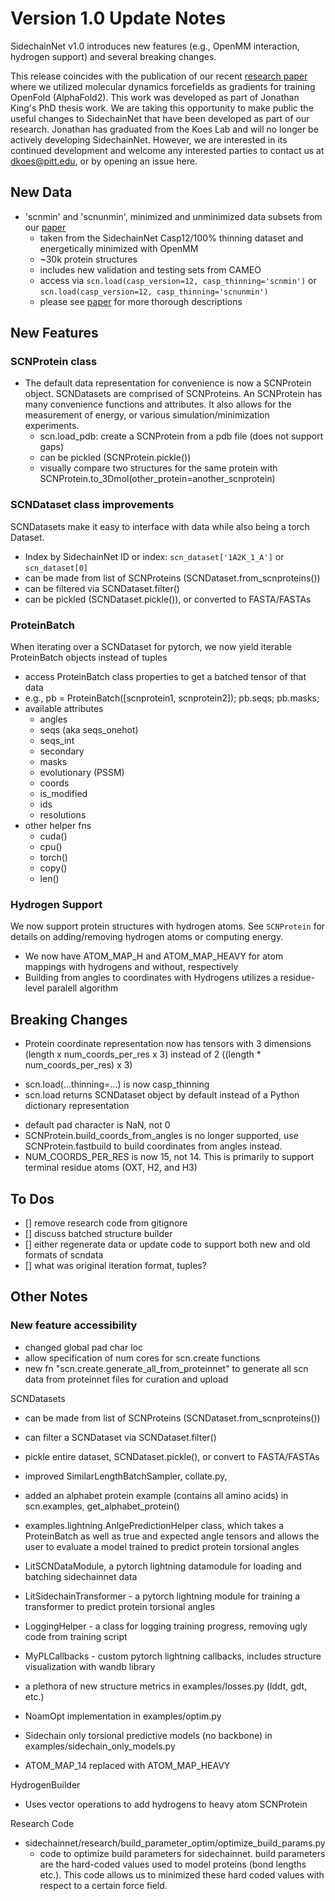 # Version 1.0 Update Notes
SidechainNet v1.0 introduces new features (e.g., OpenMM interaction, hydrogen support) and several breaking changes. 

This release coincides with the publication of our recent [research paper](https://doi.org/10.1101/2023.10.03.560775) where
we utilized molecular dynamics forcefields as gradients for training OpenFold (AlphaFold2). This work was developed
as part of Jonathan King's PhD thesis work. We are taking this opportunity to make public the
useful changes to SidechainNet that have been developed as part of our research. Jonathan has graduated from the Koes Lab
and will no longer be actively developing SidechainNet. However, we are interested in its continued development and
welcome any interested parties to contact us at dkoes@pitt.edu, or by opening an issue here.

## New Data
* 'scnmin' and 'scnunmin', minimized and unminimized data subsets from our [paper](https://doi.org/10.1101/2023.10.03.560775)
    * taken from the SidechainNet Casp12/100% thinning dataset and energetically minimized with OpenMM
    * ~30k protein structures
    * includes new validation and testing sets from CAMEO
    * access via `scn.load(casp_version=12, casp_thinning='scnmin')` or `scn.load(casp_version=12, casp_thinning='scnunmin')`
    * please see [paper](https://doi.org/10.1101/2023.10.03.560775) for more thorough descriptions
    

## New Features

### SCNProtein class
- The default data representation for convenience is now a SCNProtein object. SCNDatasets are comprised of SCNProteins. An SCNProtein has many convenience functions and attributes. It also allows for the measurement of energy, or various simulation/minimization experiments.
  - scn.load_pdb: create a SCNProtein from a pdb file (does not support gaps)
  - can be pickled (SCNProtein.pickle())
  - visually compare two structures for the same protein with SCNProtein.to_3Dmol(other_protein=another_scnprotein)

### SCNDataset class improvements
SCNDatasets make it easy to interface with data while also being a torch Dataset.
- Index by SidechainNet ID or index: `scn_dataset['1A2K_1_A']` or `scn_dataset[0]`
- can be made from list of SCNProteins (SCNDataset.from_scnproteins())
- can be filtered via SCNDataset.filter()
- can be pickled (SCNDataset.pickle()), or converted to FASTA/FASTAs

### ProteinBatch
When iterating over a SCNDataset for pytorch, we now yield iterable ProteinBatch objects instead of tuples
  - access ProteinBatch class properties to get a batched tensor of that data
  - e.g., pb = ProteinBatch([scnprotein1, scnprotein2]); pb.seqs; pb.masks;
  - available attributes
    - angles
    - seqs (aka seqs_onehot)
    - seqs_int
    - secondary
    - masks
    - evolutionary (PSSM)
    - coords
    - is_modified
    - ids
    - resolutions
  - other helper fns
    - cuda()
    - cpu()
    - torch()
    - copy()
    - len()

### Hydrogen Support
We now support protein structures with hydrogen atoms. See `SCNProtein` for details on adding/removing hydrogen atoms or 
computing energy. 
* We now have ATOM_MAP_H and ATOM_MAP_HEAVY for atom mappings with hydrogens and without, respectively
* Building from angles to coordinates with Hydrogens utilizes a residue-level paralell algorithm 

## Breaking Changes
- Protein coordinate representation now has tensors with 3 dimensions (length x num_coords_per_res x 3) instead of 2 ((length * num_coords_per_res) x 3)
* scn.load(...thinning=...) is now casp_thinning
* scn.load returns SCNDataset object by default instead of a Python dictionary representation
- default pad character is NaN, not 0
- SCNProtein.build_coords_from_angles is no longer supported, use SCNProtein.fastbuild to build coordinates from angles instead.
- NUM_COORDS_PER_RES is now 15, not 14. This is primarily to support terminal residue atoms (OXT, H2, and H3)


## To Dos
- [] remove research code from gitignore
- [] discuss batched structure builder
- [] either regenerate data or update code to support both new and old formats of scndata
- [] what was original iteration format, tuples?




## Other Notes


### New feature accessibility
- changed global pad char loc
- allow specification of num cores for scn.create functions
- new fn "scn.create.generate_all_from_proteinnet" to generate all scn data from proteinnet files for curation and upload

    
SCNDatasets
- can be made from list of SCNProteins (SCNDataset.from_scnproteins())
- can filter a SCNDataset via SCNDataset.filter()
- pickle entire dataset, SCNDataset.pickle(), or convert to FASTA/FASTAs

- improved SimilarLengthBatchSampler, collate.py,
- added an alphabet protein example (contains all amino acids) in scn.examples, get_alphabet_protein()
- examples.lightning.AnlgePredictionHelper class, which takes a ProteinBatch as well as true and expected angle tensors and allows the user to evaluate a model trained to predict protein torsional angles
- LitSCNDataModule, a pytorch lightning datamodule for loading and batching sidechainnet data
- LitSidechainTransformer - a pytorch lightning module for training a transformer to predict protein torsional angles
- LoggingHelper - a class for logging training progress, removing ugly code from training script
- MyPLCallbacks - custom pytorch lightning callbacks, includes structure visualization with wandb library
- a plethora of new structure metrics in examples/losses.py (lddt, gdt, etc.)
- NoamOpt implementation in examples/optim.py
- Sidechain only torsional predictive models (no backbone) in examples/sidechain_only_models.py
- ATOM_MAP_14 replaced with ATOM_MAP_HEAVY


HydrogenBuilder
- Uses vector operations to add hydrogens to heavy atom SCNProtein


Research Code
- sidechainnet/research/build_parameter_optim/optimize_build_params.py
  - code to optimize build parameters for sidechainnet. build parameters
  are the hard-coded values used to model proteins (bond lengths etc.). This code allows us to minimized these hard coded values with respect to a certain force field.

